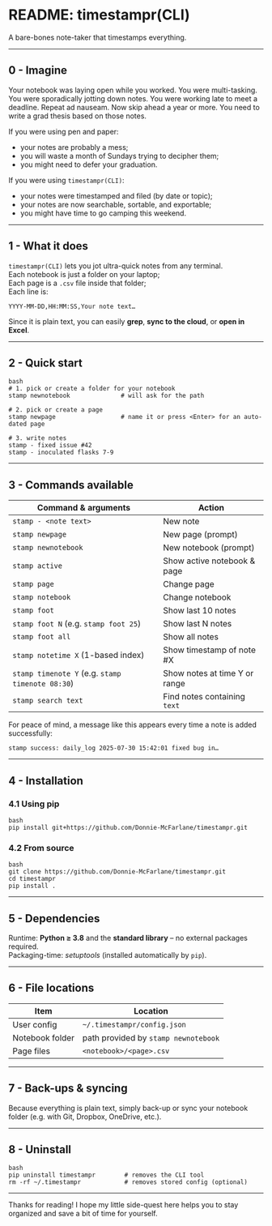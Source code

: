 # README: timestampr(CLI)

A bare-bones note-taker that timestamps everything.

---

## 0 - Imagine

Your notebook was laying open while you worked. You were multi-tasking. You were sporadically jotting down notes. You were working late to meet a deadline. Repeat ad nauseam. Now skip ahead a year or more. You need to write a grad thesis based on those notes.

If you were using pen and paper:
- your notes are probably a mess;
- you will waste a month of Sundays trying to decipher them;
- you might need to defer your graduation.

If you were using `timestampr(CLI)`:
- your notes were timestamped and filed (by date or topic);
- your notes are now searchable, sortable, and exportable;
- you might have time to go camping this weekend.

---

## 1 - What it does

`timestampr(CLI)` lets you jot ultra-quick notes from any terminal.\
Each notebook is just a folder on your laptop;\
Each page is a `.csv` file inside that folder;\
Each line is:

```
YYYY-MM-DD,HH:MM:SS,Your note text…
```

Since it is plain text, you can easily **grep**, **sync to the cloud**, or **open in Excel**.

---

## 2 - Quick start

```
bash
# 1. pick or create a folder for your notebook
stamp newnotebook              # will ask for the path

# 2. pick or create a page
stamp newpage                  # name it or press <Enter> for an auto-dated page

# 3. write notes
stamp - fixed issue #42
stamp - inoculated flasks 7-9
```

---

## 3 - Commands available

| Command & arguments                                   | Action                                  |
| ----------------------------------------------------- | --------------------------------------- |
| `stamp - <note text>`                                 | New note                                |
| `stamp newpage`                                       | New page (prompt)                       |
| `stamp newnotebook`                                   | New notebook (prompt)                   |
| `stamp active`                                        | Show active notebook & page             |
| `stamp page`                                          | Change page                             |
| `stamp notebook`                                      | Change notebook                         |
| `stamp foot`                                          | Show last 10 notes                      |
| `stamp foot N` (e.g. `stamp foot 25`)                 | Show last N notes                       |
| `stamp foot all`                                      | Show all notes                          |
| `stamp notetime X` (1-based index)                    | Show timestamp of note #X               |
| `stamp timenote Y` (e.g. `stamp timenote 08:30`)      | Show notes at time Y or range |
| `stamp search text`                                   | Find notes containing `text` |

For peace of mind, a message like this appears every time a note is added successfully:

```
stamp success: daily_log 2025-07-30 15:42:01 fixed bug in…
```

---

## 4 - Installation

### 4.1 Using pip

```
bash
pip install git+https://github.com/Donnie-McFarlane/timestampr.git
```

### 4.2 From source

```
bash
git clone https://github.com/Donnie-McFarlane/timestampr.git
cd timestampr
pip install .
```

---

## 5 - Dependencies

Runtime: **Python ≥ 3.8** and the **standard library** – no external packages required.\
Packaging-time: *setuptools* (installed automatically by `pip`).

---

## 6 - File locations

| Item            | Location                             |
| --------------- | ------------------------------------ |
| User config     | `~/.timestampr/config.json`          |
| Notebook folder | path provided by `stamp newnotebook` |
| Page files      | `<notebook>/<page>.csv`              |

---

## 7 - Back-ups & syncing

Because everything is plain text, simply back-up or sync your notebook folder (e.g. with Git, Dropbox, OneDrive, etc.).

---

## 8 - Uninstall

```
bash
pip uninstall timestampr        # removes the CLI tool
rm -rf ~/.timestampr            # removes stored config (optional)
```

---

Thanks for reading! I hope my little side-quest here helps you to stay organized and save a bit of time for yourself.
